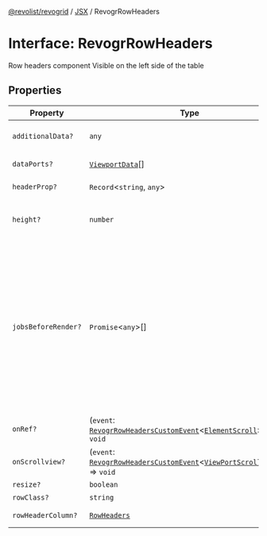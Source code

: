 [@revolist/revogrid](README.md) / [JSX](Namespace.JSX.md) / RevogrRowHeaders

# Interface: RevogrRowHeaders

Row headers component
Visible on the left side of the table

## Properties

| Property | Type | Description | Defined in |
| ------ | ------ | ------ | ------ |
| `additionalData?` | `any` | Additional data to pass to renderer | [src/components.d.ts:2175](https://github.com/revolist/revogrid/blob/541ed3c2070ab701e47c29bb6172b17d19a08816/src/components.d.ts#L2175) |
| `dataPorts?` | [`ViewportData`](TypeAlias.ViewportData.md)[] | Viewport data | [src/components.d.ts:2179](https://github.com/revolist/revogrid/blob/541ed3c2070ab701e47c29bb6172b17d19a08816/src/components.d.ts#L2179) |
| `headerProp?` | `Record`\<`string`, `any`\> | Header props | [src/components.d.ts:2183](https://github.com/revolist/revogrid/blob/541ed3c2070ab701e47c29bb6172b17d19a08816/src/components.d.ts#L2183) |
| `height?` | `number` | Header height to setup row headers | [src/components.d.ts:2187](https://github.com/revolist/revogrid/blob/541ed3c2070ab701e47c29bb6172b17d19a08816/src/components.d.ts#L2187) |
| `jobsBeforeRender?` | `Promise`\<`any`\>[] | Prevent rendering until job is done. Can be used for initial rendering performance improvement. When several plugins require initial rendering this will prevent double initial rendering. | [src/components.d.ts:2191](https://github.com/revolist/revogrid/blob/541ed3c2070ab701e47c29bb6172b17d19a08816/src/components.d.ts#L2191) |
| `onRef?` | (`event`: [`RevogrRowHeadersCustomEvent`](Interface.RevogrRowHeadersCustomEvent.md)\<[`ElementScroll`](Interface.ElementScroll.md)\>) => `void` | Register element to scroll | [src/components.d.ts:2195](https://github.com/revolist/revogrid/blob/541ed3c2070ab701e47c29bb6172b17d19a08816/src/components.d.ts#L2195) |
| `onScrollview?` | (`event`: [`RevogrRowHeadersCustomEvent`](Interface.RevogrRowHeadersCustomEvent.md)\<[`ViewPortScrollEvent`](TypeAlias.ViewPortScrollEvent.md)\>) => `void` | Scroll viewport | [src/components.d.ts:2199](https://github.com/revolist/revogrid/blob/541ed3c2070ab701e47c29bb6172b17d19a08816/src/components.d.ts#L2199) |
| `resize?` | `boolean` | Enable resize | [src/components.d.ts:2203](https://github.com/revolist/revogrid/blob/541ed3c2070ab701e47c29bb6172b17d19a08816/src/components.d.ts#L2203) |
| `rowClass?` | `string` | Row class | [src/components.d.ts:2207](https://github.com/revolist/revogrid/blob/541ed3c2070ab701e47c29bb6172b17d19a08816/src/components.d.ts#L2207) |
| `rowHeaderColumn?` | [`RowHeaders`](Interface.RowHeaders.md) | Row header column | [src/components.d.ts:2211](https://github.com/revolist/revogrid/blob/541ed3c2070ab701e47c29bb6172b17d19a08816/src/components.d.ts#L2211) |
